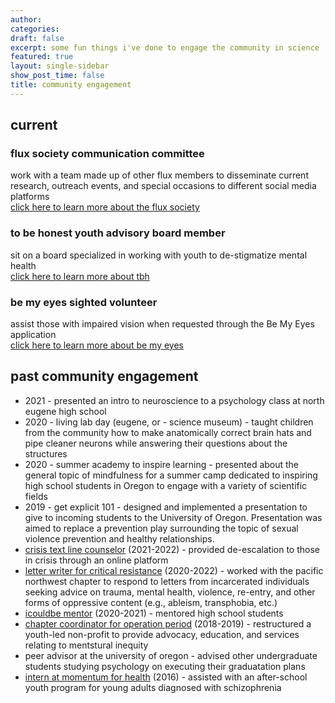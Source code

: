 ```yaml
---
author:
categories:
draft: false
excerpt: some fun things i've done to engage the community in science
featured: true
layout: single-sidebar
show_post_time: false
title: community engagement
---
```

## current

### flux society communication committee
work with a team made up of other flux members to disseminate current research, outreach events, and special occasions to different social media platforms </br> [click here to learn more about the flux society](https://fluxsociety.org/communications-committee/)

### to be honest youth advisory board member
sit on a board specialized in working with youth to de-stigmatize mental health </br>
[click here to learn more about tbh](https://linktr.ee/tbhtoday)

### be my eyes sighted volunteer
assist those with impaired vision when requested through the Be My Eyes application </br>
[click here to learn more about be my eyes](https://www.bemyeyes.com/about)

## past community engagement

- 2021 - presented an intro to neuroscience to a psychology class at north eugene high school
- 2020 - living lab day (eugene, or - science museum) - taught children from the community how to make anatomically correct brain hats and pipe cleaner neurons while answering their questions about the structures
- 2020 - summer academy to inspire learning - presented about the general topic of mindfulness for a summer camp dedicated to inspiring high school students in Oregon to engage with a variety of scientific fields
- 2019 - get explicit 101 - designed and implemented a presentation to give to incoming students to the University of Oregon. Presentation was aimed to replace a prevention play surrounding the topic of sexual violence prevention and healthy relationships.
- [crisis text line counselor](https://www.crisistextline.org/) (2021-2022) - provided de-escalation to those in crisis through an online platform
- [letter writer for critical resistance](https://criticalresistance.org/) (2020-2022) - worked with the pacific northwest chapter to respond to letters from incarcerated individuals seeking advice on trauma, mental health, violence, re-entry, and other forms of oppressive content (e.g., ableism, transphobia, etc.)
- [icouldbe mentor](https://www.icouldbe.org/) (2020-2021) - mentored high school students
- [chapter coordinator for operation period](https://www.operationperiod.org/) (2018-2019) - restructured a youth-led non-profit to provide advocacy, education, and services relating to mentstural inequity
- peer advisor at the university of oregon - advised other undergraduate students studying psychology on executing their graduatation plans
- [intern at momentum for health](https://momentumforhealth.org/) (2016) - assisted with an after-school youth program for young adults diagnosed with schizophrenia
